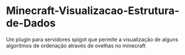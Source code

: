 # Minecraft-Visualizacao-Estrutura-de-Dados

Um plugin para servidores spigot que permite a visualização de alguns algoritmos de ordenação através de ovelhas no minecraft
